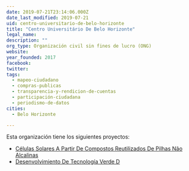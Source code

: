 ```yaml
---
date: 2019-07-21T23:14:06.000Z
date_last_modified: 2019-07-21
uid: centro-universitario-de-belo-horizonte
title: "Centro Universitário De Belo Horizonte"
legal_name: 
description: ""
org_type: Organización civil sin fines de lucro (ONG)
website: 
year_founded: 2017
facebook: 
twitter: 
tags:
  - mapeo-ciudadano
  - compras-publicas
  - transparencia-y-rendicion-de-cuentas
  - participación-ciudadana
  - periodismo-de-datos
cities: 
  - Belo Horizonte

---
```


Esta organización tiene los siguientes proyectos:

- [Células Solares A Partir De Compostos Reutilizados De Pilhas Não Alcalinas](/proyectos/celulas-solares-a-partir-de-compostos-reutilizados-de-pilhas-não-alcalinas)
- [Desenvolvimiento De Tecnología Verde D](/proyectos/desenvolvimiento-de-tecnologia-verde-d)
